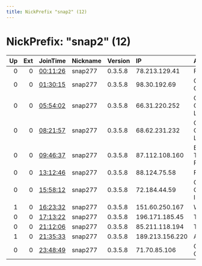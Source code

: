 ```yaml
---
title: NickPrefix "snap2" (12)
---
```


# NickPrefix: "snap2" (12)

|   Up |   Ext | JoinTime                                                                                            | Nickname   | Version   | IP              | AS                                | CC   |   ORp |   Dirp | OS    | Contact   |   eFamMembers |
|-----:|------:|:----------------------------------------------------------------------------------------------------|:-----------|:----------|:----------------|:----------------------------------|:-----|------:|-------:|:------|:----------|--------------:|
|    0 |     0 | [00:11:26](https://metrics.torproject.org/rs.html#details/975C39B23BB048EABD7908B4C4F778A3D4FB63FB) | snap277    | 0.3.5.8   | 78.213.129.41   | Free SAS                          | fr   | 33327 |      0 | Linux | None      |             1 |
|    0 |     0 | [01:30:15](https://metrics.torproject.org/rs.html#details/C82C8E5B6A0BF43EAD4AD4D97D3212DC480DB695) | snap277    | 0.3.5.8   | 98.30.192.69    | Charter Communications Inc        | us   | 46133 |      0 | Linux | None      |             1 |
|    0 |     0 | [05:54:02](https://metrics.torproject.org/rs.html#details/80951F31E52D54DCA862DAE6B4131228CFBBCA55) | snap277    | 0.3.5.8   | 66.31.220.252   | Comcast Cable Communications, LLC | us   | 36575 |      0 | Linux | None      |             1 |
|    0 |     0 | [08:21:57](https://metrics.torproject.org/rs.html#details/0E99EC0350E1E37F7B0D3D13A83BFC0770EB1144) | snap277    | 0.3.5.8   | 68.62.231.232   | Comcast Cable Communications, LLC | us   | 34145 |      0 | Linux | None      |             1 |
|    0 |     0 | [09:46:37](https://metrics.torproject.org/rs.html#details/01ACEC555E1BC93ED2158D746A72F23B4A7FB468) | snap277    | 0.3.5.8   | 87.112.108.160  | British Telecommunications PLC    | gb   | 34869 |      0 | Linux | None      |             1 |
|    0 |     0 | [13:12:46](https://metrics.torproject.org/rs.html#details/F6A6394B5E788B3D578B41C7427AA1786FB65E6F) | snap277    | 0.3.5.8   | 88.124.75.58    | Free SAS                          | fr   | 45307 |      0 | Linux | None      |             1 |
|    0 |     0 | [15:58:12](https://metrics.torproject.org/rs.html#details/DAE55CBB323084012520DE98E6EDC7D77779CDF8) | snap277    | 0.3.5.8   | 72.184.44.59    | Charter Communications, Inc       | us   | 42543 |      0 | Linux | None      |             1 |
|    1 |     0 | [16:23:32](https://metrics.torproject.org/rs.html#details/905B60898A880ECB410D77FE107ECC4BC023EEEE) | snap277    | 0.3.5.8   | 151.60.250.167  | Wind Tre S.p.A.                   | it   | 39827 |      0 | Linux | None      |             1 |
|    0 |     0 | [17:13:22](https://metrics.torproject.org/rs.html#details/D80C81D5FC094583E4CC73F3EB8F1EB897CC5BB6) | snap277    | 0.3.5.8   | 196.171.185.45  | TogoTelecom, Togo                 | tg   | 39363 |      0 | Linux | None      |             1 |
|    0 |     0 | [21:12:06](https://metrics.torproject.org/rs.html#details/830F5644A740CF365A18D3630F9A2F431C0B900A) | snap277    | 0.3.5.8   | 85.211.118.194  | TalkTalk                          | gb   | 39265 |      0 | Linux | None      |             1 |
|    1 |     0 | [21:35:33](https://metrics.torproject.org/rs.html#details/36FA559A78A21BD188E17A8368F501F8C8E17926) | snap277    | 0.3.5.8   | 189.213.156.220 | Axtel, S.A.B. de C.V.             | mx   | 45295 |      0 | Linux | None      |             1 |
|    0 |     0 | [23:48:49](https://metrics.torproject.org/rs.html#details/2E4AB58C75A94F322E65A6447B96F68586BD7044) | snap277    | 0.3.5.8   | 71.70.85.106    | Charter Communications Inc        | us   | 44185 |      0 | Linux | None      |             1 |
